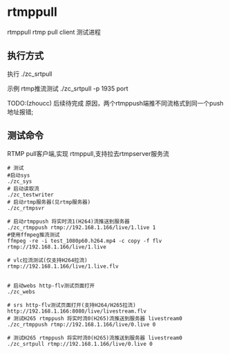 # rtmppull
rtmppull rtmp pull client 测试进程

## 执行方式
执行
./zc_srtpull

示例
rtmp推流测试
./zc_srtpull -p 1935 port

TODO:(zhoucc)
后续待完成
原因，两个rtmppush端推不同流格式到同一个push地址报错;

## 测试命令
RTMP pull客户端,实现 rtmppull,支持拉去rtmpserver服务流
```
# 测试
#启动sys
./zc_sys
# 启动读取流
./zc_testwriter
# 启动rtmp服务器(见rtmp服务器)
./zc_rtmpsvr

# 启动rtmppush 将实时流1(H264)流推送到服务器
./zc_rtmppush rtmp://192.168.1.166/live/1.live 1
#使用ffmpeg推流测试
ffmpeg -re -i test_1080p60.h264.mp4 -c copy -f flv rtmp://192.168.1.166/live/1.live

# vlc拉流测试(仅支持H264拉流)
rtmp://192.168.1.166/live/1.live.flv


# 启动webs http-flv测试页面打开
./zc_webs

# srs http-flv测试页面打开(支持H264/H265拉流)
http://192.168.1.166:8080/live/livestream.flv
# 测试H265 rtmppush 将实时流0(H265)流推送到服务器 livestream0
./zc_rtmppush rtmp://192.168.1.166/live/0.live 0

# 测试H265 rtmppush 将实时流0(H265)流推送到服务器 livestream0
./zc_srtpull rtmp://192.168.1.166/live/0.live 0

```